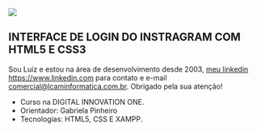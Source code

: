 ![](C:\xampp\htdocs\instagram-dio-master\img\instagram-logo.png)


## INTERFACE DE LOGIN DO INSTRAGRAM COM HTML5 E CSS3

Sou Luiz e estou na área de desenvolvimento desde 2003, <a href="https://www.linkedin.com/feed/?trk=guest_homepage-basic_nav-header-signin" target="_blank">meu linkedin https://www.linkedin.com </a>para contato e e-mail <a href="mailto:comercial@lcaminformatica.com.br"> comercial@lcaminformatica.com.br. </a>Obrigado pela sua atenção!

- Curso na DIGITAL INNOVATION ONE.
- Orientador: Gabriela Pinheiro
- Tecnologias: HTML5, CSS E XAMPP.

  

